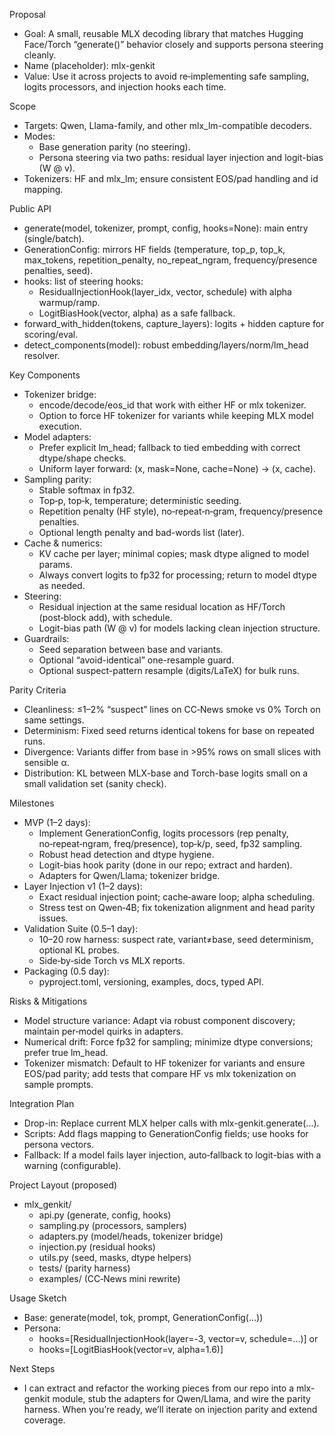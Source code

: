 Proposal

- Goal: A small, reusable MLX decoding library that matches Hugging Face/Torch “generate()” behavior closely and supports persona
steering cleanly.
- Name (placeholder): mlx-genkit
- Value: Use it across projects to avoid re‑implementing safe sampling, logits processors, and injection hooks each time.

Scope

- Targets: Qwen, Llama-family, and other mlx_lm-compatible decoders.
- Modes:
    - Base generation parity (no steering).
    - Persona steering via two paths: residual layer injection and logit-bias (W @ v).
- Tokenizers: HF and mlx_lm; ensure consistent EOS/pad handling and id mapping.

Public API

- generate(model, tokenizer, prompt, config, hooks=None): main entry (single/batch).
- GenerationConfig: mirrors HF fields (temperature, top_p, top_k, max_tokens, repetition_penalty, no_repeat_ngram, frequency/presence
penalties, seed).
- hooks: list of steering hooks:
    - ResidualInjectionHook(layer_idx, vector, schedule) with alpha warmup/ramp.
    - LogitBiasHook(vector, alpha) as a safe fallback.
- forward_with_hidden(tokens, capture_layers): logits + hidden capture for scoring/eval.
- detect_components(model): robust embedding/layers/norm/lm_head resolver.

Key Components

- Tokenizer bridge:
    - encode/decode/eos_id that work with either HF or mlx tokenizer.
    - Option to force HF tokenizer for variants while keeping MLX model execution.
- Model adapters:
    - Prefer explicit lm_head; fallback to tied embedding with correct dtype/shape checks.
    - Uniform layer forward: (x, mask=None, cache=None) -> (x, cache).
- Sampling parity:
    - Stable softmax in fp32.
    - Top‑p, top‑k, temperature; deterministic seeding.
    - Repetition penalty (HF style), no‑repeat‑n‑gram, frequency/presence penalties.
    - Optional length penalty and bad-words list (later).
- Cache & numerics:
    - KV cache per layer; minimal copies; mask dtype aligned to model params.
    - Always convert logits to fp32 for processing; return to model dtype as needed.
- Steering:
    - Residual injection at the same residual location as HF/Torch (post‑block add), with schedule.
    - Logit-bias path (W @ v) for models lacking clean injection structure.
- Guardrails:
    - Seed separation between base and variants.
    - Optional “avoid-identical” one-resample guard.
    - Optional suspect-pattern resample (digits/LaTeX) for bulk runs.

Parity Criteria

- Cleanliness: ≤1–2% “suspect” lines on CC‑News smoke vs 0% Torch on same settings.
- Determinism: Fixed seed returns identical tokens for base on repeated runs.
- Divergence: Variants differ from base in >95% rows on small slices with sensible α.
- Distribution: KL between MLX-base and Torch-base logits small on a small validation set (sanity check).

Milestones

- MVP (1–2 days):
    - Implement GenerationConfig, logits processors (rep penalty, no‑repeat‑ngram, freq/presence), top‑k/p, seed, fp32 sampling.
    - Robust head detection and dtype hygiene.
    - Logit-bias hook parity (done in our repo; extract and harden).
    - Adapters for Qwen/Llama; tokenizer bridge.
- Layer Injection v1 (1–2 days):
    - Exact residual injection point; cache‑aware loop; alpha scheduling.
    - Stress test on Qwen‑4B; fix tokenization alignment and head parity issues.
- Validation Suite (0.5–1 day):
    - 10–20 row harness: suspect rate, variant≠base, seed determinism, optional KL probes.
    - Side‑by‑side Torch vs MLX reports.
- Packaging (0.5 day):
    - pyproject.toml, versioning, examples, docs, typed API.

Risks & Mitigations

- Model structure variance: Adapt via robust component discovery; maintain per‑model quirks in adapters.
- Numerical drift: Force fp32 for sampling; minimize dtype conversions; prefer true lm_head.
- Tokenizer mismatch: Default to HF tokenizer for variants and ensure EOS/pad parity; add tests that compare HF vs mlx tokenization on
sample prompts.

Integration Plan

- Drop-in: Replace current MLX helper calls with mlx-genkit.generate(...).
- Scripts: Add flags mapping to GenerationConfig fields; use hooks for persona vectors.
- Fallback: If a model fails layer injection, auto‑fallback to logit-bias with a warning (configurable).

Project Layout (proposed)

- mlx_genkit/
    - api.py (generate, config, hooks)
    - sampling.py (processors, samplers)
    - adapters.py (model/heads, tokenizer bridge)
    - injection.py (residual hooks)
    - utils.py (seed, masks, dtype helpers)
    - tests/ (parity harness)
    - examples/ (CC‑News mini rewrite)

Usage Sketch

- Base: generate(model, tok, prompt, GenerationConfig(...))
- Persona:
    - hooks=[ResidualInjectionHook(layer=-3, vector=v, schedule=...)] or
    - hooks=[LogitBiasHook(vector=v, alpha=1.6)]

Next Steps

- I can extract and refactor the working pieces from our repo into a mlx-genkit module, stub the adapters for Qwen/Llama, and wire the
parity harness. When you’re ready, we’ll iterate on injection parity and extend coverage.
